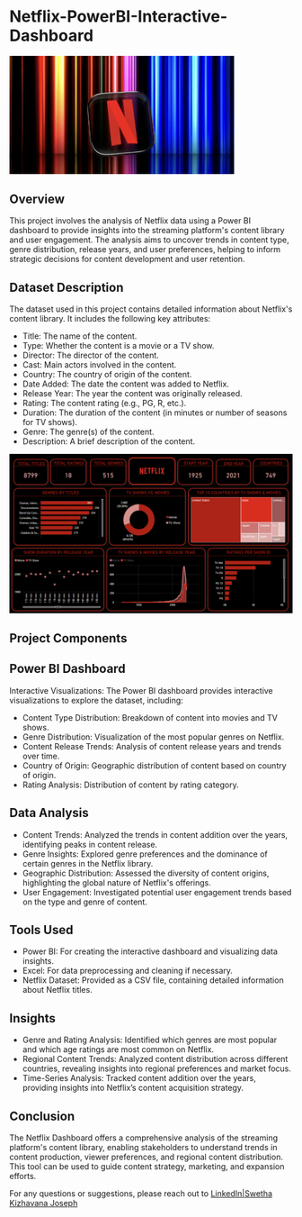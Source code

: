 # Netflix-PowerBI-Interactive-Dashboard

<img src="Netflix.png" alt="Netflix" width="400"/>

## Overview
This project involves the analysis of Netflix data using a Power BI dashboard to provide insights into the streaming platform's content library and user engagement. The analysis aims to uncover trends in content type, genre distribution, release years, and user preferences, helping to inform strategic decisions for content development and user retention.

## Dataset Description
The dataset used in this project contains detailed information about Netflix's content library. It includes the following key attributes:

* Title: The name of the content.
* Type: Whether the content is a movie or a TV show.
* Director: The director of the content.
* Cast: Main actors involved in the content.
* Country: The country of origin of the content.
* Date Added: The date the content was added to Netflix.
* Release Year: The year the content was originally released.
* Rating: The content rating (e.g., PG, R, etc.).
* Duration: The duration of the content (in minutes or number of seasons for TV shows).
* Genre: The genre(s) of the content.
* Description: A brief description of the content.

<img src="Netflix Dashboard.png" alt="Netflix Dashboard" width="800"/>

## Project Components
## Power BI Dashboard
Interactive Visualizations: The Power BI dashboard provides interactive visualizations to explore the dataset, including:
* Content Type Distribution: Breakdown of content into movies and TV shows.
* Genre Distribution: Visualization of the most popular genres on Netflix.
* Content Release Trends: Analysis of content release years and trends over time.
* Country of Origin: Geographic distribution of content based on country of origin.
* Rating Analysis: Distribution of content by rating category.

## Data Analysis
* Content Trends: Analyzed the trends in content addition over the years, identifying peaks in content release.
* Genre Insights: Explored genre preferences and the dominance of certain genres in the Netflix library.
* Geographic Distribution: Assessed the diversity of content origins, highlighting the global nature of Netflix's offerings.
* User Engagement: Investigated potential user engagement trends based on the type and genre of content.

## Tools Used
* Power BI: For creating the interactive dashboard and visualizing data insights.
* Excel: For data preprocessing and cleaning if necessary.
* Netflix Dataset: Provided as a CSV file, containing detailed information about Netflix titles.

## Insights
* Genre and Rating Analysis: Identified which genres are most popular and which age ratings are most common on Netflix.
* Regional Content Trends: Analyzed content distribution across different countries, revealing insights into regional preferences and market focus.
* Time-Series Analysis: Tracked content addition over the years, providing insights into Netflix’s content acquisition strategy.

## Conclusion
The Netflix Dashboard offers a comprehensive analysis of the streaming platform's content library, enabling stakeholders to understand trends in content production, viewer preferences, and regional content distribution. This tool can be used to guide content strategy, marketing, and expansion efforts.

For any questions or suggestions, please reach out to [LinkedIn|Swetha Kizhavana Joseph](https://www.linkedin.com/in/swetha-kizhavana-joseph-04b68721b/)


